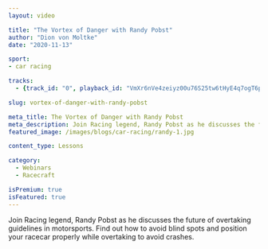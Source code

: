 ```yaml
---
layout: video

title: "The Vortex of Danger with Randy Pobst"
author: "Dion von Moltke"
date: "2020-11-13"

sport:
- car racing

tracks:
  - {track_id: "0", playback_id: "VmXr6nVe4zeiyz00u76S25tw6tHyE4q7ogT6ppj2ZcmA", lesson_name: "The Vortex of Danger with Randy Pobst", lesson_desc: "In this live coaching session we join racing legend, Randy Pobst as he coaches through his guidelines on how to become a safe & effective overtaker. Learn about blind spots, overtaking around the outside, how to maximize an overtake so you lose the least amount of speed, how to effectively defend your position and more!"}

slug: vortex-of-danger-with-randy-pobst

meta_title: The Vortex of Danger with Randy Pobst
meta_description: Join Racing legend, Randy Pobst as he discusses the future of overtaking guidelines in motorsports. Find out how to avoid blind spots and position your racecar properly while overtaking to avoid crashes.
featured_image: /images/blogs/car-racing/randy-1.jpg

content_type: Lessons

category:
  - Webinars
  - Racecraft

isPremium: true
isFeatured: true
---
```


Join Racing legend, Randy Pobst as he discusses the future of overtaking guidelines in motorsports. Find out how to avoid blind spots and position your racecar properly while overtaking to avoid crashes.